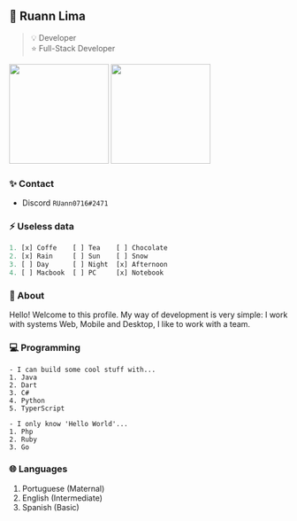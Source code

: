## 📌 Ruann Lima
> 💡 Developer  
> ⭐ Full-Stack Developer  
<img float="right" height="180em" src="https://github-readme-stats.vercel.app/api?hide_border=true&username=Ruann07&theme=dark&show_icons=true" />
<img height="180em" src="https://github-readme-stats.vercel.app/api/top-langs/?username=Ruann07&layout=compact&langs_count=7&theme=dracula"/>

### ✨ Contact
- Discord `RUann0716#2471`

### ⚡ Useless data
```dart
1. [x] Coffe    [ ] Tea    [ ] Chocolate         
2. [x] Rain     [ ] Sun    [ ] Snow              
3. [ ] Day      [ ] Night  [x] Afternoon          
4. [ ] Macbook  [ ] PC     [x] Notebook             
```
### 💎 About
Hello! Welcome to this profile. My way of development is very simple: I work with systems Web, Mobile and Desktop, I like to work with a team.

### 💻 Programming
```
- I can build some cool stuff with...
1. Java
2. Dart
3. C#
4. Python
5. TyperScript
```
```
- I only know 'Hello World'...
1. Php
2. Ruby
3. Go
```

### 🌐 Languages
1. Portuguese (Maternal)
2. English (Intermediate)
3. Spanish (Basic)
